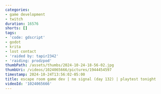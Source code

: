 ```yaml
---
categories:
- game development
- twitch
duration: 16576
shorts: []
tags:
- 'code: gdscript'
- godot
- krita
- lost contact
- 'raided by: tapir2342'
- 'raiding: prodzpod'
thumbPath: /assets/thumbs/2024-10-24-18-56-02.jpg
thumbUri: /videos/1024065666/pictures/1944454597
timestamp: 2024-10-24T13:56:02-05:00
title: escape room game dev | no signal (day 132) | playtest tonight
videoId: '1024065666'
---
```

